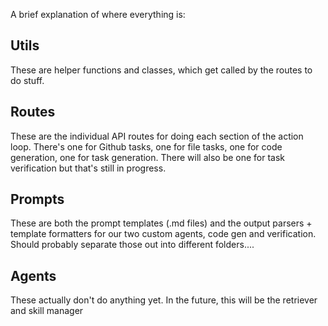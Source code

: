 A brief explanation of where everything is:

## Utils
These are helper functions and classes, which get called by the routes to do stuff.

## Routes
These are the individual API routes for doing each section of the action loop. There's one for Github tasks, one for file tasks, one for code generation, one for task generation. There will also be one for task verification but that's still in progress.

## Prompts
These are both the prompt templates (.md files) and the output parsers + template formatters for our two custom agents, code gen and verification. Should probably separate those out into different folders....

## Agents
These actually don't do anything yet. In the future, this will be the retriever and skill manager